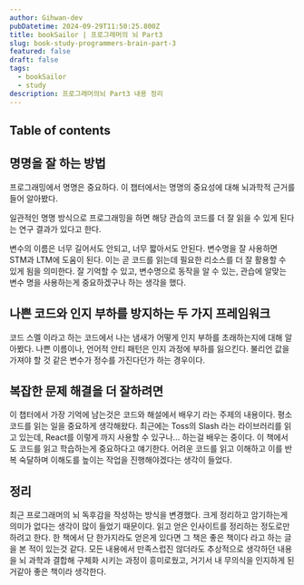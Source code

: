 ```yaml
---
author: Gihwan-dev
pubDatetime: 2024-09-29T11:50:25.800Z
title: bookSailor | 프로그래머의 뇌 Part3
slug: book-study-programmers-brain-part-3
featured: false
draft: false
tags:
  - bookSailor
  - study
description: 프로그래머의뇌 Part3 내용 정리
---
```


## Table of contents

## 명명을 잘 하는 방법

프로그래밍에서 명명은 중요하다. 이 챕터에서는 명명의 중요성에 대해 뇌과학적 근거를 들어 알아봤다.

일관적인 명명 방식으로 프로그래밍을 하면 해당 관습의 코드를 더 잘 읽을 수 있게 된다는 연구 결과가 있다고 한다.

변수의 이름은 너무 길어서도 안되고, 너무 짧아서도 안된다. 변수명을 잘 사용하면 STM과 LTM에 도움이 된다. 이는 곧 코드를 읽는데 필요한 리소스를 더 잘 활용할 수 있게 됨을 의미한다. 잘 기억할 수 있고, 변수명으로 동작을 알 수 있는, 관습에 알맞는 변수 명을 사용하는게 중요하겠구나 하는 생각을 했다.

## 나쁜 코드와 인지 부하를 방지하는 두 가지 프레임워크

코드 스멜 이라고 하는 코드에서 나는 냄새가 어떻게 인지 부하를 초래하는지에 대해 알아봤다. 나쁜 이름이나, 언어적 안티 패턴은 인지 과정에 부하를 잃으킨다. 불리언 값을 가져야 할 것 같은 변수가 정수를 가진다던가 하는 경우이다.

## 복잡한 문제 해결을 더 잘하려면

이 챕터에서 가장 기억에 남는것은 코드와 해설에서 배우기 라는 주제의 내용이다. 평소 코드를 읽는 일을 중요하게 생각해왔다. 최근에는 Toss의 Slash 라는 라이브러리를 읽고 있는데, React를 이렇게 까지 사용할 수 있구나... 하는걸 배우는 중이다. 이 책에서도 코드를 읽고 학습하는게 중요하다고 얘기한다. 어려운 코드를 읽고 이해하고 이를 반복 숙달하며 이해도를 높이는 작업을 진행해야겠다는 생각이 들었다.

## 정리

최근 프로그래머의 뇌 독후감을 작성하는 방식을 변경했다. 크게 정리하고 암기하는게 의미가 없다는 생각이 많이 들었기 때문이다. 읽고 얻은 인사이트를 정리하는 정도로만 하려고 한다. 한 책에서 단 한가지라도 얻은게 있다면 그 책은 좋은 책이다 라고 하는 글을 본 적이 있는것 같다. 모든 내용에서 만족스럽진 않더라도 추상적으로 생각하던 내용을 뇌 과학과 결합해 구체화 시키는 과정이 흥미로웠고, 거기서 내 무의식을 인지하게 된거같아 좋은 책이라 생각한다.
